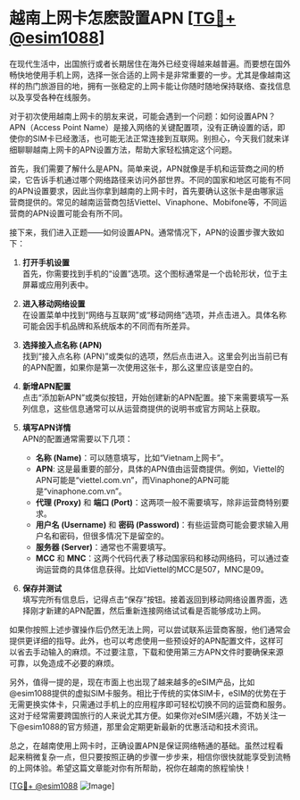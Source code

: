 # 越南上网卡怎麽設置APN [[TG💪+ @esim1088](https://t.me/s/esim1088)]

在现代生活中，出国旅行或者长期居住在海外已经变得越来越普遍。而要想在国外畅快地使用手机上网，选择一张合适的上网卡是非常重要的一步。尤其是像越南这样的热门旅游目的地，拥有一张稳定的上网卡能让你随时随地保持联络、查找信息以及享受各种在线服务。

对于初次使用越南上网卡的朋友来说，可能会遇到一个问题：如何设置APN？APN（Access Point Name）是接入网络的关键配置项，没有正确设置的话，即使你的SIM卡已经激活，也可能无法正常连接到互联网。别担心，今天我们就来详细聊聊越南上网卡的APN设置方法，帮助大家轻松搞定这个问题。

首先，我们需要了解什么是APN。简单来说，APN就像是手机和运营商之间的桥梁，它告诉手机通过哪个网络路径来访问外部世界。不同的国家和地区可能有不同的APN设置要求，因此当你拿到越南的上网卡时，首先要确认这张卡是由哪家运营商提供的。常见的越南运营商包括Viettel、Vinaphone、Mobifone等，不同运营商的APN设置可能会有所不同。

接下来，我们进入正题——如何设置APN。通常情况下，APN的设置步骤大致如下：

1. **打开手机设置**  
   首先，你需要找到手机的“设置”选项。这个图标通常是一个齿轮形状，位于主屏幕或应用列表中。

2. **进入移动网络设置**  
   在设置菜单中找到“网络与互联网”或“移动网络”选项，并点击进入。具体名称可能会因手机品牌和系统版本的不同而有所差异。

3. **选择接入点名称 (APN)**  
   找到“接入点名称 (APN)”或类似的选项，然后点击进入。这里会列出当前已有的APN配置，如果你是第一次使用这张卡，那么这里应该是空白的。

4. **新增APN配置**  
   点击“添加新APN”或类似按钮，开始创建新的APN配置。接下来需要填写一系列信息，这些信息通常可以从运营商提供的说明书或官方网站上获取。

5. **填写APN详情**  
   APN的配置通常需要以下几项：
   - **名称 (Name)**：可以随意填写，比如“Vietnam上网卡”。
   - **APN**: 这是最重要的部分，具体的APN值由运营商提供。例如，Viettel的APN可能是“viettel.com.vn”，而Vinaphone的APN可能是“vinaphone.com.vn”。
   - **代理 (Proxy)** 和 **端口 (Port)**：这两项一般不需要填写，除非运营商特别要求。
   - **用户名 (Username)** 和 **密码 (Password)**：有些运营商可能会要求输入用户名和密码，但很多情况下是留空的。
   - **服务器 (Server)**：通常也不需要填写。
   - **MCC** 和 **MNC**：这两个代码代表了移动国家码和移动网络码，可以通过查询运营商的具体信息获得。比如Viettel的MCC是507，MNC是09。

6. **保存并测试**  
   填写完所有信息后，记得点击“保存”按钮。接着返回到移动网络设置界面，选择刚才新建的APN配置，然后重新连接网络试试看是否能够成功上网。

如果你按照上述步骤操作后仍然无法上网，可以尝试联系运营商客服，他们通常会提供更详细的指导。此外，也可以考虑使用一些预设好的APN配置文件，这样可以省去手动输入的麻烦。不过要注意，下载和使用第三方APN文件时要确保来源可靠，以免造成不必要的麻烦。

另外，值得一提的是，现在市面上也出现了越来越多的eSIM产品，比如@esim1088提供的虚拟SIM卡服务。相比于传统的实体SIM卡，eSIM的优势在于无需更换实体卡，只需通过手机上的应用程序即可轻松切换不同的运营商和服务。这对于经常需要跨国旅行的人来说尤其方便。如果你对eSIM感兴趣，不妨关注一下@esim1088的官方频道，那里会定期更新最新的优惠活动和技术资讯。

总之，在越南使用上网卡时，正确设置APN是保证网络畅通的基础。虽然过程看起来稍微复杂一点，但只要按照正确的步骤一步步来，相信你很快就能享受到流畅的上网体验。希望这篇文章能对你有所帮助，祝你在越南的旅程愉快！

[[TG💪+ @esim1088](https://t.me/s/esim1088) ![Image](https://i.postimg.cc/4NQfJmqS/Snipaste-2025-05-13-00-14-12.png)]